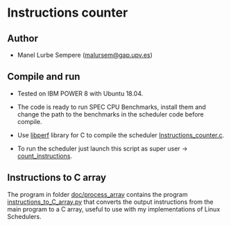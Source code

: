# Instructions counter

## Author

* Manel Lurbe Sempere (malursem@gap.upv.es)

## Compile and run

- Tested on IBM POWER 8 with Ubuntu 18.04.

- The code is ready to run SPEC CPU Benchmarks, install them and change the path to the benchmarks in the scheduler code before compile.

- Use [libperf](https://github.com/mlurbe97/Instructions-Counter/blob/master/doc/lib) library for C to compile the scheduler [Instructions_counter.c](https://github.com/mlurbe97/Instructions-Counter/blob/master/src/Instructions_counter.c).

- To run the scheduler just launch this script as super user -> [count_instructions](https://github.com/mlurbe97/Instructions-Counter/blob/master/doc/launch_scripts/count_instructions).

## Instructions to C array

The program in folder [doc/process_array](https://github.com/mlurbe97/Instructions-Counter/blob/master/doc/process_array) contains the program [instructions_to_C_array.py](https://github.com/mlurbe97/Instructions-Counter/blob/master/doc/process_array/instructions_to_C_array.py) that converts the output instructions from the main program to a C array, useful to use with my implementations of Linux Schedulers.
